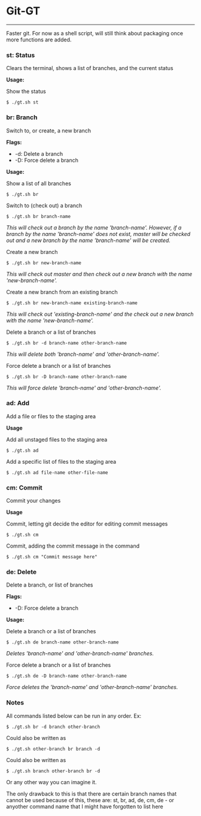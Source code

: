 # Git-GT
--------
Faster git. For now as a shell script, will still think about packaging once more functions are added.

### st: Status

Clears the terminal, shows a list of branches, and the current status

__Usage:__

Show the status

    $ ./gt.sh st

### br: Branch

Switch to, or create, a new branch

__Flags:__

* -d: Delete a branch
* -D: Force delete a branch

__Usage:__

Show a list of all branches

    $ ./gt.sh br

Switch to (check out) a branch

    $ ./gt.sh br branch-name

_This will check out a branch by the name 'branch-name'. However, if a branch by the name 'branch-name' does not exist, master will be checked out and a new branch by the name 'branch-name' will be created._

Create a new branch

    $ ./gt.sh br new-branch-name

_This will check out master and then check out a new branch with the name 'new-branch-name'._

Create a new branch from an existing branch

    $ ./gt.sh br new-branch-name existing-branch-name

_This will check out 'existing-branch-name' and the check out a new branch with the name 'new-branch-name'._

Delete a branch or a list of branches

    $ ./gt.sh br -d branch-name other-branch-name

_This will delete both 'branch-name' and 'other-branch-name'._

Force delete a branch or a list of branches

    $ ./gt.sh br -D branch-name other-branch-name

_This will force delete 'branch-name' and 'other-branch-name'._

### ad: Add

Add a file or files to the staging area

__Usage__

Add all unstaged files to the staging area

    $ ./gt.sh ad

Add a specific list of files to the staging area

    $ ./gt.sh ad file-name other-file-name

### cm: Commit

Commit your changes

__Usage__

Commit, letting git decide the editor for editing commit messages

    $ ./gt.sh cm

Commit, adding the commit message in the command

    $ ./gt.sh cm "Commit message here"

### de: Delete

Delete a branch, or list of branches

__Flags:__

* -D: Force delete a branch

__Usage:__

Delete a branch or a list of branches

    $ ./gt.sh de branch-name other-branch-name

_Deletes 'branch-name' and 'other-branch-name' branches._

Force delete a branch or a list of branches

    $ ./gt.sh de -D branch-name other-branch-name

_Force deletes the 'branch-name' and 'other-branch-name' branches._

### Notes

All commands listed below can be run in any order. Ex:

    $ ./gt.sh br -d branch other-branch

Could also be written as

    $ ./gt.sh other-branch br branch -d

Could also be written as

    $ ./gt.sh branch other-branch br -d

Or any other way you can imagine it.

The only drawback to this is that there are certain branch names that cannot be used because of this, these are: st, br, ad, de, cm, de - or anyother command name that I might have forgotten to list here
